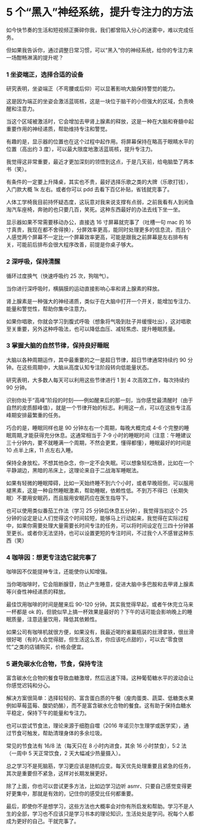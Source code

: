 # 5 个“黑入”神经系统，提升专注力的方法

如今快节奏的生活和短视频正撕碎你我，我们都曾陷入分心的迷雾中，难以完成任务。

但如果我告诉你，通过调整日常习惯，可以“黑入”你的神经系统，给你的专注力来一场酣畅淋漓的提升呢？

### 1 坐姿端正，选择合适的设备

研究表明，坐姿端正（不弯腰或后仰）可以显著影响大脑保持警觉的能力。

这是因为端正的坐姿会激活蓝斑核，这是一块位于脑干的小但强大的区域，负责唤醒和注意力。

当这个区域被激活时，它会增加去甲肾上腺素的释放，这是一种在大脑和脊髓中起重要作用的神经递质，帮助维持专注和警觉。

有趣的是，显示器的位置也在这个过程中起作用。将屏幕保持在略高于眼睛水平的位置（高出约 3 度），可以最大限度地激活蓝斑核，提升专注力。

我觉得这非常重要，最近才更加深刻的领悟到这点，于是几天前，给电脑垫了两本书（笑）。

有条件的一定要上升降桌，其实也不贵，最好选择乐歌之类的大牌（乐歌打钱），入门款大概 1k 左右。或者你可以 pdd 去看下百亿补贴，省钱就完事了。

人体工学椅我目前持怀疑态度，这玩意对我来说支撑有点弱，之前我看有人到闲鱼淘汽车座椅，奔驰的也只要几百，笑死。这种东西最好的办法去线下坐一坐。

显示器如果不常需要移动办公，直接选 16 寸屏幕就完事了（吐槽一句 mac 的 16 寸真贵，我现在都不舍得换），分屏效率更高，能同时处理更多的信息流，而且个人感觉两个屏幕不一定比一个屏幕效率更高，可能是跟我之前屏幕是左右排布有关，可能前后排布会很大程序改善，前提是你桌子够大。

### 2 深呼吸，保持清醒

循环过度换气（快速呼吸约 25 次，狗喘气）。

当你进行深呼吸时，横膈膜的运动直接影响心率和肾上腺素的释放。

肾上腺素是一种强大的神经递质，类似于在大脑中打开一个开关，能增加专注力、能量和警觉性，帮助你集中注意力。

如果你唱歌，你就会学习到腹式呼吸（想象将气吸到肚子并缓慢吐出），这对唱歌至关重要，另外这种呼吸法，也可以降低血压、减轻焦虑、提升睡眠质量。

### 3 掌握大脑的自然节律，保持良好睡眠

大脑以各种周期运作，其中最重要的之一是超日节律，超日节律通常持续约 90 分钟。在这些周期中，大脑从高度认知专注阶段转向低能量状态。

研究表明，大多数人每天可以利用这些节律进行 1 到 4 次高效工作，每次持续约 90 分钟。

识别你处于“高峰”阶段的时刻——例如醒来后的那一刻，当你感觉最清醒时（由于自然的皮质醇峰值），就是一个节律开始的标志。利用这一点，可以在这些专注高峰期安排最繁重的任务。

巧合的是，睡眠同样也是 90 分钟左右一个周期，每晚大概完成 4-6 个完整的睡眠周期,才能获得充分休息。这通常相当于 7-9 小时的睡眠时间（注意：午睡建议三十分钟内，要不就睡满一个周期，不然会更累，懂得都懂），睡眠最好的时间是 10 点半上床，11 点左右入睡。

保持全身放松，不想其他杂念，你一定不会失眠。可以想象轻松场景，比如在一个平静湖边，黑暗的吊床上，这理论来自于二战海军睡眠法。

如果有轻微的睡眠障碍，比如一天始终睡不到六个小时，或者早晚班倒，可以服用褪黑素，这是一种自然睡眠激素，帮助睡眠，依赖性低。不到万不得已（长期失眠）不要用安眠药，而且服用安眠药应在医生指导下。

也可以使用类似番茄工作法（学习 25 分钟后休息五分钟），我觉得当初这个 25 分钟的设定是让人们觉得这个时间较短，能够马上行动起来，我觉得在实际过程中，如果你需要处理大量需要长时间专注的任务，可以将时间设定在三四十分钟甚至更长。或者你无法坚持，也可以设置更短的专注时间，不过我个人不感冒这种东西（笑）

### 4 咖啡因：想更专注选它就完事了

咖啡因不仅能提神专注，还能使你认知增强。

当你喝咖啡时，它会阻断腺苷，防止产生睡意，促进大脑中多巴胺和去甲肾上腺素等兴奋性神经递质的释放。

最佳饮用咖啡的时间是醒来后 90-120 分钟。其实我觉得早起，或者午休完立马来一杯都是 ok 的，但貌似早上搞一杯效果是最好的？下午的话可能会影响晚上的睡眠质量，注意适量饮用，降低其依赖性。

如果公司有咖啡机就很方便，如果没有，我最近喝的雀巢瓶装的丝滑拿铁，很丝滑很好喝（有的人会觉得甜，但生活这么苦，你应该吃点甜的），可以去“零食很忙”之类的店铺购买，价格会便宜。

### 5 避免碳水化合物，节食，保持专注

富含碳水化合物的餐食导致血糖激增，然后迅速下降。这种葡萄糖水平的波动会让你感觉迟钝和分心。

解决方案很简单：选择较轻的、富含蛋白质的午餐（廋肉蛋类、蔬菜、低糖类水果例如草莓蓝莓、酸奶奶酪），而不是富含碳水化合物的餐食。这有助于保持血糖水平稳定，保持下午的能量和专注力。

也可以尝试节食法，理论来源于细胞自噬（2016 年诺贝尔生理学或医学奖），通过节食可触发，帮助清理身体的多余垃圾。

常见的节食法有 16/8 法（每天只在 8 小时内进食，其余 16 小时禁食），5:2 法（一周中 5 天正常饮食，2 天大幅减少热量摄入）。

总之学习不是死脑筋，学习更应该是随机应变。每天优先处理重要且紧急的任务，其次是重要但不紧急，这样对长期发展更好。

除了上面，你也可以尝试更多方法，比如边学习边听 asmr、只要自己感觉变得更好更集中，那就是有效的，记住你的感受比任何都重要。

最后，即使你不是想学习，这些方法也大概率会对你有所启发和帮助。学习不是人生的全部，学习也不应该只是学习书本的理论知识，生活处处是学问。祝每个人都成为更好的自己。干就完事了。
